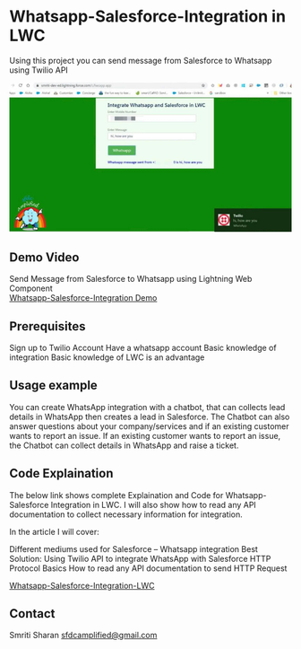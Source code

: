 # Whatsapp-Salesforce-Integration in LWC
<p> Using this project you can send message from Salesforce to Whatsapp using Twilio API</p>

![](integration.jpg)

## Demo Video
Send Message from Salesforce to Whatsapp using Lightning Web Component<br/>
[Whatsapp-Salesforce-Integration Demo](https://www.youtube.com/watch?v=suErgMrmGy0)

## Prerequisites
Sign up to Twilio Account 
Have a whatsapp account
Basic knowledge of integration
Basic knowledge of LWC is an advantage

## Usage example
You can create WhatsApp integration with a chatbot, that can collects lead details in WhatsApp then creates a lead in Salesforce.
The Chatbot can also answer questions about your company/services and if an existing customer wants to report an issue. If an existing customer wants to report an issue, the Chatbot can collect details in WhatsApp and raise a ticket. 

## Code Explaination
The below link shows complete Explaination and Code for Whatsapp-Salesforce Integration in LWC. I will also show how to read any API documentation to collect necessary information for integration.

In the article I will cover: 

Different mediums used for Salesforce – Whatsapp integration
Best Solution: Using Twilio API to integrate WhatsApp with Salesforce
HTTP Protocol Basics
How to read any API documentation to send HTTP Request

[Whatsapp-Salesforce-Integration-LWC](https://www.sfdcamplified.com/2019/10/whatsapp-salesforce-integration-in-lwc.html)

## Contact
Smriti Sharan sfdcamplified@gmail.com
